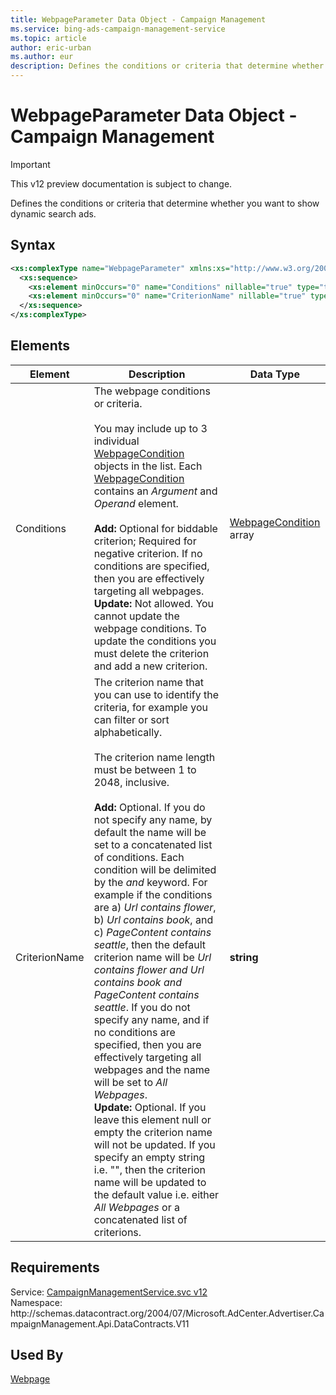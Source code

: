 ```yaml
---
title: WebpageParameter Data Object - Campaign Management
ms.service: bing-ads-campaign-management-service
ms.topic: article
author: eric-urban
ms.author: eur
description: Defines the conditions or criteria that determine whether you want to show dynamic search ads.
---
```

# WebpageParameter Data Object - Campaign Management

> [!IMPORTANT]
> This v12 preview documentation is subject to change.

Defines the conditions or criteria that determine whether you want to show dynamic search ads.

## Syntax
```xml
<xs:complexType name="WebpageParameter" xmlns:xs="http://www.w3.org/2001/XMLSchema">
  <xs:sequence>
    <xs:element minOccurs="0" name="Conditions" nillable="true" type="tns:ArrayOfWebpageCondition" />
    <xs:element minOccurs="0" name="CriterionName" nillable="true" type="xs:string" />
  </xs:sequence>
</xs:complexType>
```

## <a name="elements"></a>Elements

|Element|Description|Data Type|
|-----------|---------------|-------------|
|<a name="conditions"></a>Conditions|The webpage conditions or criteria.<br /><br />You may include up to 3 individual [WebpageCondition](/bingads/campaign-management-service/webpagecondition.md) objects in the list. Each [WebpageCondition](/bingads/campaign-management-service/webpagecondition.md) contains an *Argument* and *Operand* element.<br/><br/>**Add:** Optional for biddable criterion; Required for negative criterion. If no conditions are specified, then you are effectively targeting all webpages.<br/>**Update:** Not allowed. You cannot update the webpage conditions. To update the conditions you must delete the criterion and add a new criterion.|[WebpageCondition](webpagecondition.md) array|
|<a name="criterionname"></a>CriterionName|The criterion name that you can use to identify the criteria, for example you can filter or sort alphabetically.<br/><br/>The criterion name length must be between 1 to 2048, inclusive.<br/><br/>**Add:** Optional. If you do not specify any name, by default the name will be set to a concatenated list of conditions. Each condition will be delimited by the *and* keyword. For example if the conditions are a) *Url contains flower*, b) *Url contains book*, and c) *PageContent contains seattle*, then the default criterion name will be *Url contains flower and Url contains book and PageContent contains seattle*. If you do not specify any name, and if no conditions are specified, then you are effectively targeting all webpages and the name will be set to *All Webpages*. <br/>**Update:** Optional. If you leave this element null or empty the criterion name will not be updated. If you specify an empty string i.e. "", then the criterion name will be updated to the default value i.e. either *All Webpages* or a concatenated list of criterions.|**string**|

## Requirements
Service: [CampaignManagementService.svc v12](https://campaign.api.bingads.microsoft.com/Api/Advertiser/CampaignManagement/v11/CampaignManagementService.svc)  
Namespace: http\://schemas.datacontract.org/2004/07/Microsoft.AdCenter.Advertiser.CampaignManagement.Api.DataContracts.V11  

## Used By
[Webpage](webpage.md)  
